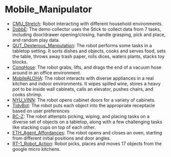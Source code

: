 # Mobile_Manipulator

- [CMU_Stretch](https://github.com/KeplerC/oed-playground/tree/main/pages/datasets/cmu_stretch.md): Robot interacting with different household environments.
- [DobbE](https://github.com/KeplerC/oed-playground/tree/main/pages/datasets/dobbe.md): The demo collector uses the Stick to collect data from 7 tasks, including door/drawer opening/closing, handle grasping, pick and place, and random play data.
- [QUT_Dexterous_Manpulation](https://github.com/KeplerC/oed-playground/tree/main/pages/datasets/qut_dexterous_manpulation.md): The robot performs some tasks in a tabletop setting. It sorts dishes and objects, cooks and serves food, sets the table, throws away trash paper, rolls dices, waters plants, stacks toy blocks.
- [ConqHose](https://github.com/KeplerC/oed-playground/tree/main/pages/datasets/conqhose.md): The robot grabs, lifts, and drags the end of a vacuum hose around in an office environment.
- [MobileALOHA](https://github.com/KeplerC/oed-playground/tree/main/pages/datasets/obilealoh.md): The robot interacts with diverse appliances in a real kitchen and indoor environments. It wipes spilled wine, stores a heavy pot to be inside wall cabinets, calls an elevator, pushes chairs, and cooks shrimp.
- [NYU_VINN](https://github.com/KeplerC/oed-playground/tree/main/pages/datasets/nyu_door_opening_surprising_effectiveness.md): The robot opens cabinet doors for a variety of cabinets.
- [TidyBot](https://github.com/KeplerC/oed-playground/tree/main/pages/datasets/tidybot.md): The robot puts each object into the appropriate receptacle based on user preferences
- [BC-Z](https://github.com/KeplerC/oed-playground/tree/main/pages/datasets/bc_z.md): The robot attempts picking, wiping, and placing tasks on a diverse set of objects on a tabletop, along with a few challenging tasks like stacking cups on top of each other.
- [ETH_Agent_Affordances](https://github.com/KeplerC/oed-playground/tree/main/pages/datasets/eth_agent_affordances.md): The robot opens and closes an oven, starting from different initial positions and door angles.
- [RT-1_Robot_Action](https://github.com/KeplerC/oed-playground/tree/main/pages/datasets/fractal20220817_dat.md): Robot picks, places and moves 17 objects from the google micro kitchens.